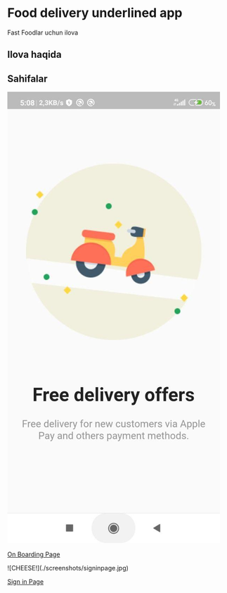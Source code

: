 # Food delivery underlined app

Fast Foodlar uchun ilova

## Ilova haqida

## Sahifalar

<p>

![CHEESE!](./screenshots/onboardingpage.jpg) </p>
<a href = "./lib/screens/on_boarding_page.dart">On Boarding Page</a>
<p>
</p>
<p>
![CHEESE!](./screenshots/signinpage.jpg) </p>
<a href = "./lib/screens/sign_in_page.dart">Sign in Page</a>